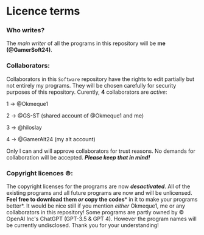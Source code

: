 # Licence terms

### Who writes?
The *main writer* of all the programs in this repository will be **me (@GamerSoft24)**.

### Collaborators:
Collaborators in this `Software` repository have the rights to edit partially but not entirely my programs. They will be chosen carefully for security purposes of this repository.
Curently, **4** collaborators are *active*:

1 -> @Okmeque1

2 -> @GS-ST (shared account of @Okmeque1 and me)

3 -> @hiloslay

4 -> @GamerAlt24 (my alt account)

Only I can and will approve collaborators for trust reasons. No demands for collaboration will be accepted. ***Please keep that in mind!***

### Copyright licences ©:
The copyright licenses for the programs are now ***desactivated***. All of the existing programs and all future programs are now and will be unlicensed. **Feel free to download them ***or*** copy the codes*** in it to make your programs better*. It would be nice still if you mention *either* Okmeque1, me or any collaborators in this repository!
Some programs are partly owned by © OpenAI Inc's ChatGPT (GPT-3.5 & GPT 4). However the program names will be currently undisclosed. Thank you for your understanding!
